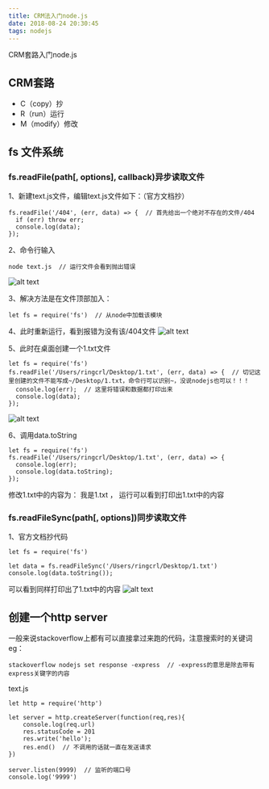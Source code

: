 ```yaml
---
title: CRM法入门node.js
date: 2018-08-24 20:30:45
tags: nodejs
---
```

CRM套路入门node.js
<!-- more -->
## CRM套路
- C（copy）抄
- R（run）运行
- M（modify）修改
## fs 文件系统
### fs.readFile(path[, options], callback)异步读取文件
1、新建text.js文件，编辑text.js文件如下：（官方文档抄）
```
fs.readFile('/404', (err, data) => {  // 首先给出一个绝对不存在的文件/404
  if (err) throw err;
  console.log(data);
});
```

2、命令行输入
```
node text.js  // 运行文件会看到抛出错误
```
![alt text](https://i.loli.net/2018/08/24/5b7ffea7254cf.png)

3、解决方法是在文件顶部加入：
```
let fs = require('fs')  // 从node中加载该模块
```

4、此时重新运行，看到报错为没有该/404文件
![alt text](https://i.loli.net/2018/08/24/5b7ffea6e9735.png)

5、此时在桌面创建一个1.txt文件
```
let fs = require('fs')
fs.readFile('/Users/ringcrl/Desktop/1.txt', (err, data) => {  // 切记这里创建的文件不能写成~/Desktop/1.txt，命令行可以识别~，没说nodejs也可以！！！
  console.log(err);  // 这里将错误和数据都打印出来
  console.log(data);
});
```
![alt text](https://i.loli.net/2018/08/24/5b80008e4a363.png)

6、调用data.toString
```
let fs = require('fs')
fs.readFile('/Users/ringcrl/Desktop/1.txt', (err, data) => {
  console.log(err);
  console.log(data.toString);
});
```
修改1.txt中的内容为： 我是1.txt ， 运行可以看到打印出1.txt中的内容

### fs.readFileSync(path[, options])同步读取文件
1、官方文档抄代码
```
let fs = require('fs')

let data = fs.readFileSync('/Users/ringcrl/Desktop/1.txt')
console.log(data.toString());
```
可以看到同样打印出了1.txt中的内容
![alt text](https://i.loli.net/2018/08/24/5b80033684428.png)

## 创建一个http server
一般来说stackoverflow上都有可以直接拿过来跑的代码，注意搜索时的关键词eg：
```
stackoverflow nodejs set response -express  // -express的意思是除去带有express关键字的内容
```

text.js
```
let http = require('http')

let server = http.createServer(function(req,res){
    console.log(req.url)
    res.statusCode = 201
    res.write('hello');
    res.end()  // 不调用的话就一直在发送请求
})

server.listen(9999)  // 监听的端口号
console.log('9999')
```

